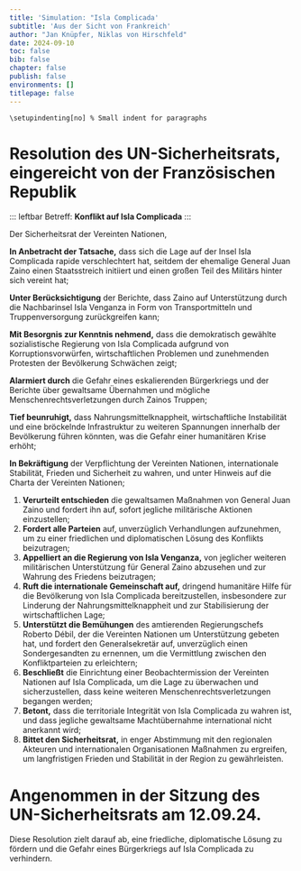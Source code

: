 ```yaml
---
title: 'Simulation: "Isla Complicada'
subtitle: 'Aus der Sicht von Frankreich'
author: "Jan Knüpfer, Niklas von Hirschfeld"
date: 2024-09-10
toc: false
bib: false
chapter: false
publish: false
environments: []
titlepage: false
---
```


```{=context}
\setupindenting[no] % Small indent for paragraphs
```
 
# Resolution des UN-Sicherheitsrats, eingereicht von der Französischen Republik

::: leftbar
Betreff: **Konflikt auf Isla Complicada**
:::


Der Sicherheitsrat der Vereinten Nationen,

**In Anbetracht der Tatsache,** dass sich die Lage auf der Insel Isla
Complicada rapide verschlechtert hat, seitdem der ehemalige General Juan
Zaino einen Staatsstreich initiiert und einen großen Teil des Militärs
hinter sich vereint hat;

**Unter Berücksichtigung** der Berichte, dass Zaino auf Unterstützung
durch die Nachbarinsel Isla Venganza in Form von Transportmitteln und
Truppenversorgung zurückgreifen kann;

**Mit Besorgnis zur Kenntnis nehmend,** dass die demokratisch gewählte
sozialistische Regierung von Isla Complicada aufgrund von
Korruptionsvorwürfen, wirtschaftlichen Problemen und zunehmenden
Protesten der Bevölkerung Schwächen zeigt;

**Alarmiert durch** die Gefahr eines eskalierenden Bürgerkriegs und der
Berichte über gewaltsame Übernahmen und mögliche
Menschenrechtsverletzungen durch Zainos Truppen;

**Tief beunruhigt,** dass Nahrungsmittelknappheit, wirtschaftliche
Instabilität und eine bröckelnde Infrastruktur zu weiteren Spannungen
innerhalb der Bevölkerung führen könnten, was die Gefahr einer
humanitären Krise erhöht;

**In Bekräftigung** der Verpflichtung der Vereinten Nationen,
internationale Stabilität, Frieden und Sicherheit zu wahren, und unter
Hinweis auf die Charta der Vereinten Nationen;

1. **Verurteilt entschieden** die gewaltsamen Maßnahmen von General Juan Zaino und fordert ihn auf, sofort jegliche militärische Aktionen einzustellen;
2. **Fordert alle Parteien** auf, unverzüglich Verhandlungen aufzunehmen, um zu einer friedlichen und diplomatischen Lösung des Konflikts beizutragen;
3. **Appelliert an die Regierung von Isla Venganza,** von jeglicher weiteren militärischen Unterstützung für General Zaino abzusehen und zur Wahrung des Friedens beizutragen;
4. **Ruft die internationale Gemeinschaft auf,** dringend humanitäre Hilfe für die Bevölkerung von Isla Complicada bereitzustellen, insbesondere zur Linderung der Nahrungsmittelknappheit und zur Stabilisierung der wirtschaftlichen Lage;
5. **Unterstützt die Bemühungen** des amtierenden Regierungschefs Roberto Débil, der die Vereinten Nationen um Unterstützung gebeten hat, und fordert den Generalsekretär auf, unverzüglich einen Sondergesandten zu ernennen, um die Vermittlung zwischen den Konfliktparteien zu erleichtern;
6. **Beschließt** die Einrichtung einer Beobachtermission der Vereinten Nationen auf Isla Complicada, um die Lage zu überwachen und sicherzustellen, dass keine weiteren Menschenrechtsverletzungen begangen werden;
7. **Betont,** dass die territoriale Integrität von Isla Complicada zu wahren ist, und dass jegliche gewaltsame Machtübernahme international nicht anerkannt wird;
8. **Bittet den Sicherheitsrat,** in enger Abstimmung mit den regionalen Akteuren und internationalen Organisationen Maßnahmen zu ergreifen, um langfristigen Frieden und Stabilität in der Region zu gewährleisten.

# Angenommen in der Sitzung des UN-Sicherheitsrats am 12.09.24.

Diese Resolution zielt darauf ab, eine friedliche, diplomatische Lösung
zu fördern und die Gefahr eines Bürgerkriegs auf Isla Complicada zu
verhindern.
